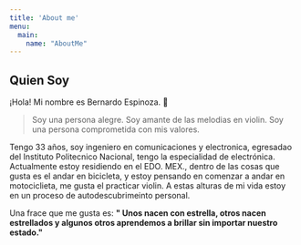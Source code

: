 ```yaml
---
title: 'About me'
menu:
  main:
    name: "AboutMe"
---
```


## Quien Soy

¡Hola! Mi nombre es Bernardo Espinoza. 🤩

> Soy una persona alegre.
> Soy amante de las melodias en violin. 
> Soy una persona comprometida con mis valores. 

Tengo 33 años, soy ingeniero en comunicaciones y electronica, egresadao del Instituto Politecnico Nacional, tengo la especialidad de electrónica.
Actualmente estoy residiendo en el EDO. MEX., dentro de las cosas que gusta es el andar en bicicleta, y estoy pensando en comenzar a andar en motociclieta, me gusta el practicar violin. A estas alturas de mi vida estoy en un proceso de autodescubrimeinto personal. 

Una frace que me gusta es: **" Unos nacen con estrella, otros nacen estrellados y algunos otros aprendemos a brillar sin importar nuestro estado."**
